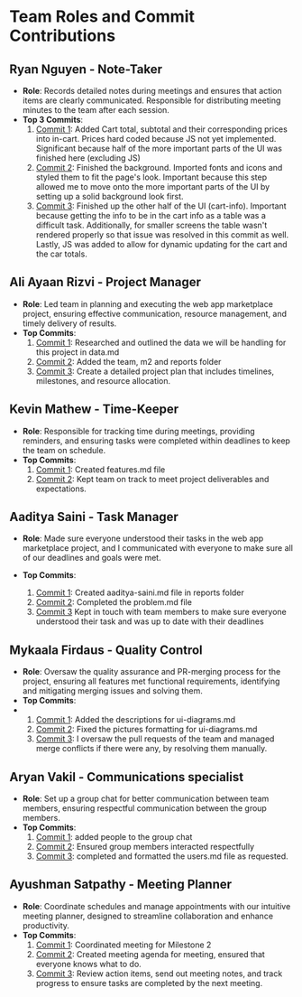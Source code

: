 # Team Roles and Commit Contributions

## Ryan Nguyen - Note-Taker
- **Role**: Records detailed notes during meetings and ensures that action items are clearly communicated. Responsible for distributing meeting minutes to the team after each session.
- **Top 3 Commits**:
  1. [Commit 1](https://github.com/mykaala/umassmarketplace/commit/4f7f16487c4f883c5b9647daf124cb1cae72a8d4): Added Cart total, subtotal and their corresponding prices into in-cart. Prices hard coded because JS not yet implemented. Significant because half of the more important parts of the UI was finished here (excluding JS)
  2. [Commit 2](https://github.com/mykaala/umassmarketplace/commit/f37a8625dd91991b8a34af30a121958dc03e86cf): Finished the background. Imported fonts and icons and styled them to fit the page's look. Important because this step allowed me to move onto the more important parts of the UI by setting up a solid background look first.
  3. [Commit 3](https://github.com/mykaala/umassmarketplace/commit/0b19ad19227444352f1b803525d4202270ffe318): Finished up the other half of the UI (cart-info). Important because getting the info to be in the cart info as a table was a difficult task. Additionally, for smaller screens the table wasn't rendered properly so that issue was resolved in this commit as well. Lastly, JS was added to allow for dynamic updating for the cart and the car totals.

## Ali Ayaan Rizvi - Project Manager 
- **Role**: Led team in planning and executing the web app marketplace project, ensuring effective communication, resource management, and timely delivery of results.
- **Top Commits**:
  1. [Commit 1](https://github.com/mykaala/umassmarketplace/commit/9df00529270a0f68643fb57772e7da5f6e5c2ff8): Researched and outlined the data we will be handling for this project in data.md
  2. [Commit 2](https://github.com/mykaala/umassmarketplace/commit/5ba893c25624cde15948e3d0c421550d480d25b7): Added the team, m2 and reports folder
  3. [Commit 3](https://github.com/mykaala/umassmarketplace/commit/32b9f2995a8beab155021401dcaefde67d4b09e8): Create a detailed project plan that includes timelines, milestones, and resource allocation.

 

## Kevin Mathew - Time-Keeper 
- **Role**: Responsible for tracking time during meetings, providing reminders, and ensuring tasks were completed within deadlines to keep the team on schedule.
- **Top Commits**:
  1. [Commit 1](https://github.com/mykaala/umassmarketplace/commit/eb1dbc4ffca9afb8d868643e3e7daf2d4afa66dc): Created features.md file
  2. [Commit 2](https://github.com/mykaala/umassmarketplace/commit/1a455d73c6f66ebb94fedd65b85fb663e2c72c4f): Kept team on track to meet project deliverables and expectations. 



## Aaditya Saini - Task Manager
- **Role**: Made sure everyone understood their tasks in the web app marketplace project, and I communicated with everyone to make sure all of our deadlines and goals were met.

- **Top Commits**:
  1. [Commit 1](https://github.com/mykaala/umassmarketplace/commit/9fab028b26897a08fa99e3277da952bdcac6601f): Created aaditya-saini.md file in reports folder
  2. [Commit 2](https://github.com/mykaala/umassmarketplace/commit/5fabc9bba35028223b86ab01c5943dee648b260e): Completed the problem.md file
  3. [Commit 3](https://github.com/mykaala/umassmarketplace/commit/96c9b54599268e0a07675eb5ba5f26967c62a66e#diff-8d341108ea94cc7c4d7a9b569444055a7f2ddfc73646fa2d2b48e28d2f8ae2b1R32) Kept in touch with team members to make sure everyone understood their task and was up to date with their deadlines


## Mykaala Firdaus - Quality Control
- **Role**: Oversaw the quality assurance and PR-merging process for the project, ensuring all features met functional requirements, identifying and mitigating merging issues and solving them.
- **Top Commits**:
- 1. [Commit 1](https://github.com/mykaala/umassmarketplace/commit/e17bc11fdb9ef4d24fb3b20863cfdf21b327cb1f): Added the descriptions for ui-diagrams.md
  2. [Commit 2](https://github.com/mykaala/umassmarketplace/commit/c78ee7d30c951eceba3cfd964279d88b523ad793): Fixed the pictures formatting for ui-diagrams.md
  3. [Commit 3](https://github.com/mykaala/umassmarketplace/commit/ad9e6ab6d925bc4314bc671b64cf15b8bf5187ea): I oversaw the pull requests of the team and managed merge conflicts if there were any, by resolving them manually.

## Aryan Vakil - Communications specialist
- **Role**: Set up a group chat for better communication between team members, ensuring respectful communication between the group members.
- **Top Commits**:
  1. [Commit 1](https://github.com/mykaala/umassmarketplace/commit/fd32d617ed9ae847ba22e09cd0836e0c0ef91d0d): added people to the group chat
  2. [Commit 2](https://github.com/mykaala/umassmarketplace/commit/f47c5b089965d4f9683e72ed71a7b463482a1be6): Ensured group members interacted respectfully
  3. [Commit 3](https://github.com/mykaala/umassmarketplace/commit/688b0a09ad8ae5ff65dbb55885b9957b86251dfa): completed and formatted the users.md file as requested.

## Ayushman Satpathy - Meeting Planner
- **Role**: Coordinate schedules and manage appointments with our intuitive meeting planner, designed to streamline collaboration and enhance productivity.
- **Top Commits**:
  1. [Commit 1](https://github.com/mykaala/umassmarketplace/commit/43b3efddc172349bc985968ca74f5df35ea880bf): Coordinated meeting for Milestone 2
  2. [Commit 2](https://github.com/mykaala/umassmarketplace/commit/5581ea3acda1b916e2d779f89dbd462449346948): Created meeting agenda for meeting, ensured that everyone knows what to do.
  3. [Commit 3](https://github.com/mykaala/umassmarketplace/commit/5927d60cb8e3b600df9c68df8d373f5f0ee7184b): Review action items, send out meeting notes, and track progress to ensure tasks are completed by the next meeting.

